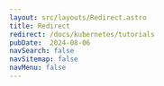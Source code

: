 ```yaml
---
layout: src/layouts/Redirect.astro
title: Redirect
redirect: /docs/kubernetes/tutorials
pubDate:  2024-08-06
navSearch: false
navSitemap: false
navMenu: false
---
```

